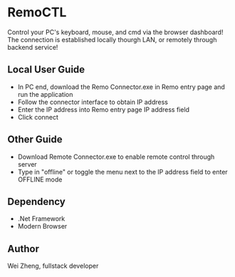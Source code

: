 # RemoCTL
Control your PC's keyboard, mouse, and cmd via the browser dashboard! The connection is established locally thourgh LAN, or remotely through backend service!

## Local User Guide
* In PC end, download the Remo Connector.exe in Remo entry page and run the application
* Follow the connector interface to obtain IP address
* Enter the IP address into Remo entry page IP address field
* Click connect

## Other Guide
* Download Remote Connector.exe to enable remote control through server
* Type in "offline" or toggle the menu next to the IP address field to enter OFFLINE mode


## Dependency
* .Net Framework
* Modern Browser

## Author
Wei Zheng, fullstack developer

